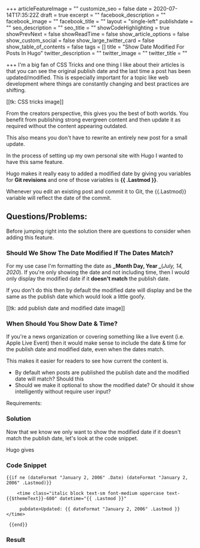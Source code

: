 +++
articleFeatureImage = ""
customize_seo = false
date = 2020-07-14T17:35:22Z
draft = true
excerpt = ""
facebook_description = ""
facebook_image = ""
facebook_title = ""
layout = "single-left"
publishdate = ""
seo_description = ""
seo_title = ""
showCodeHighlighting = true
showPrevNext = false
showReadTime = false
show_article_options = false
show_custom_social = false
show_large_twitter_card = false
show_table_of_contents = false
tags = []
title = "Show Date Modified For Posts In Hugo"
twitter_description = ""
twitter_image = ""
twitter_title = ""

+++
I'm a big fan of CSS Tricks and one thing I like about their articles is that you can see the original publish date and the last time a post has been updated/modified. This is especially important for a topic like web development where things are constantly changing and best practices are shifting.

\[\[tk: CSS tricks image\]\]

From the creators perspective, this gives you the best of both worlds. You benefit from publishing strong evergreen content and then update it as required without the content appearing outdated.

This also means you don't have to rewrite an entirely new post for a small update.

In the process of setting up my own personal site with Hugo I wanted to have this same feature.

Hugo makes it really easy to added a modified date by giving you variables for **Git revisions** and one of those variables is **{{ .Lastmod }}**.

Whenever you edit an existing post and commit it to Git, the {{.Lastmod}} variable will reflect the date of the commit.

## Questions/Problems:

Before jumping right into the solution there are  questions to consider when adding this feature.

### Should We Show The Date Modified If The Dates Match?

For my use case I'm formatting the date as **_Month Day, Year _**(_July, 14, 2020_). If you're only showing the date and not including time, then I would only display the modified date if it **doesn't match** the publish date.

If you don't do this then by default the modified date will display and be the same as the publish date which would look a little goofy.

\[\[tk: add publish date and modified date image\]\]

### When Should You Show Date & Time?

If you're a news organization or covering something like a live event (i.e. Apple Live Event) then it would make sense to include the date & time for the publish date and modified date, even when the dates match.

This makes it easier for readers to see how current the content is.

* By default when posts are published the publish date and the modified date will match? Should this
* Should we make it optional to show the modified date? Or should it show intelligently without require user input?

Requirements:

### Solution

Now that we know we only want to show the modified date if it doesn't match the publish date, let's look at the code snippet.

Hugo gives

### Code Snippet

    {{if ne (dateFormat "January 2, 2006" .Date) (dateFormat "January 2, 2006" .Lastmod)}}
    
    	<time class="italic block text-sm font-medium uppercase text-{{$themeText}}-600" datetime="{{ .Lastmod }}"
    
         pubdate>Updated: {{ dateFormat "January 2, 2006" .Lastmod }}</time>
    
     {{end}}

### Result